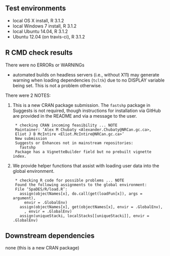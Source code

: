 ## Test environments
* local OS X install, R 3.1.2
* local Windows 7 install, R 3.1.2
* local Ubuntu 14.04, R 3.1.2
* Ubuntu 12.04 (on travis-ci), R 3.1.2

## R CMD check results
There were no ERRORs or WARNINGs

- automated builds on headless servers (i.e., without X11) may generate warning when loading dependencies (`tcltk`) due to no DISPLAY variable being set. This is not a problem otherwise.

There were 2 NOTES:

1. This is a new CRAN package submission. The `fastshp` package in Suggests is not required, though instructions for installation via GitHub are provided in the README and via a message to the user.

        * checking CRAN incoming feasibility ... NOTE
        Maintainer: ‘Alex M Chubaty <Alexander.Chubaty@NRCan.gc.ca>,
        Eliot J B McIntire <Eliot.McIntire@NRCan.gc.ca>’
        New submission
        Suggests or Enhances not in mainstream repositories:
          fastshp
        Package has a VignetteBuilder field but no prebuilt vignette index.

2. We provide helper functions that assist with loading user data into the global environment.

        * checking R code for possible problems ... NOTE
        Found the following assignments to the global environment:
        File ‘SpaDES/R/load.R’:
          assign(objectNames[x], do.call(get(loadFun[x]), args = argument), 
            envir = .GlobalEnv)
          assign(objectNames[x], get(objectNames[x], envir = .GlobalEnv), 
            , envir = .GlobalEnv)
          assign(uniqueStacki, localStacks[[uniqueStacki]], envir = .GlobalEnv)

## Downstream dependencies
none (this is a new CRAN package)
